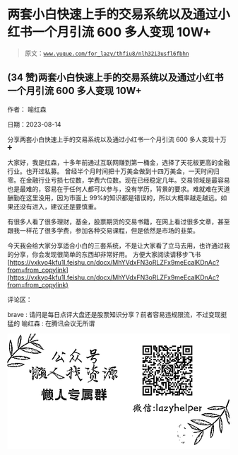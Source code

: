 # 两套小白快速上手的交易系统以及通过小红书一个月引流 600 多人变现 10W+

> 原文：[`www.yuque.com/for_lazy/thfiu8/nlh32i3usfl6fbhn`](https://www.yuque.com/for_lazy/thfiu8/nlh32i3usfl6fbhn)



## (34 赞)两套小白快速上手的交易系统以及通过小红书一个月引流 600 多人变现 10W+ 

作者： 喻红森 

日期：2023-08-14 

分享两套小白快速上手的交易系统以及通过小红书一个月引流 600 多人变现十万➕ 

大家好，我是红森，十多年前通过互联网赚到第一桶金，选择了天花板更高的金融行业。也开过私募。 曾经半个月时间把十万美金做到十四万美金，一天时间归零。在金融行业亏损七位数，学费六位数。现在已经稳定几年。交易领域是最容易也是最难的，容易在于任何人都可以参与，没有学历，背景的要求。难就难在天道酬勤在这里没用，因为市面上 99%的知识都是错误的，所以大概率越走越远。如果还没有进入，建议还是要慎重。 

有很多人看了很多理财，基金，股票期货的交易书籍，在网上看过很多文章，甚至跟我一样花了很多学费，参加各种交易课程，但是依然是市场的韭菜。 

今天我会给大家分享适合小白的三套系统，不是让大家看了立马去用，也许通过我的分享，你会发现很简单的东西却非常好用。 方便大家阅读请移步飞书 [https://vxkyo4kfu1l.feishu.cn/docx/MhYVdxFN3oRLZFx9meEcalKDnAc?from=from_copylink](https://vxkyo4kfu1l.feishu.cn/docx/MhYVdxFN3oRLZFx9meEcalKDnAc?from=from_copylink) 

评论区： 

brave : 请问是每日点评大盘还是股票知识分享？前者容易违规限流，不过变现挺猛的 喻红森 : 在腾讯会议无所谓 

![](img/894d30a529e7c37bcd3392323c99941c.png) 